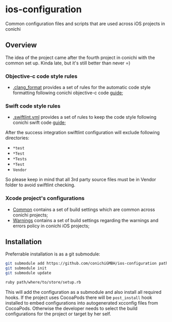# ios-configuration
Common configuration files and scripts that are used across iOS projects in conichi

## Overview

The idea of the project came after the fourth project in conichi with the common set up. Kinda late, but it's still better than never =)

### Objective-c code style rules

* [.clang_format](https://github.com/conichiGMBH/ios-configuration/blob/master/.clang-format) provides a set of rules for the automatic code style formatting 
  following conichi objective-c code [guide](https://github.com/conichiGMBH/ios-team/blob/master/docs/objective_c_style_guide.md);
  
### Swift code style rules
  
* [.swiftlint.yml](https://github.com/conichiGMBH/ios-configuration/blob/master/.swiftlint.yml) provides a set of rules to keep the code style following conichi swift code [guide](https://github.com/conichiGMBH/ios-team/blob/master/docs/swift_style_guide.md);

After the success integration swiftlint configuration will exclude following directories:
* `*test`
* `*Test`
* `*Tests`
* `*Test`
* `Vendor`

So please keep in mind that all 3rd party source files must be in Vendor folder to avoid swiftlint checking.

### Xcode project's configurations

* [Common](https://github.com/conichiGMBH/ios-configuration/blob/master/Configurations/Common.xcconfig) contains a set of build settings which are common across conichi projects;
* [Warnings](https://github.com/conichiGMBH/ios-configuration/blob/master/Configurations/Warnings.xcconfig) contains a set of build settings regarding the warnings and errors policy in conichi iOS projects;

## Installation

Preferrable installation is as a git submodule:

```sh
git submodule add https://github.com/conichiGMBH/ios-configuration path/where/to/store
git submodule init
git submodule update

ruby path/where/to/store/setup.rb
```

This will add the configuration as a submodule and also install all required hooks.
If the project uses CocoaPods there will be `post_install` hook installed to embed configurations into autogenerated xcconfig files from CocoaPods. Otherwise the developer needs to select the build configurations for the project or target by her self.
